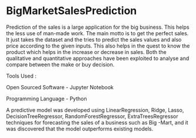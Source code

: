 # BigMarketSalesPrediction
Prediction of the sales is a large application for the big business. This helps the less use of man-made work. The main motto is to get the perfect sales. It just takes the dataset and the tries to predict the sales values and also price according to the given inputs. This also helps in the quest to know the product which helps in the increase or decrease in sales. Both the qualitative and quantitative approaches have been exploited to analyse and compare between the make or buy decision.

Tools Used :

Open Sourced Software - Jupyter Notebook

Programming Language - Python

A predictive model was developed using 
LinearRegression,
Ridge,
Lasso,
DecisionTreeRegressor,
RandomForestRegressor,
ExtraTreesRegressor techniques for forecasting the sales of a business such as Big -Mart, and it was discovered that the model outperforms existing models.

